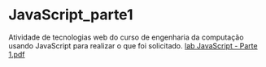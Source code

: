 # JavaScript_parte1
Atividade de tecnologias web do curso de engenharia da computação usando JavaScript para realizar o que foi solicitado.
[lab JavaScript - Parte 1.pdf](https://github.com/evecleisonce/JavaScript_parte1/files/11696837/lab.JavaScript.-.Parte.1.pdf)
